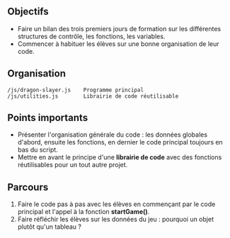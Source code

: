 ## Objectifs

- Faire un bilan des trois premiers jours de formation sur les différentes structures de contrôle, les fonctions, les variables.
- Commencer à habituer les élèves sur une bonne organisation de leur code.

## Organisation

    /js/dragon-slayer.js    Programme principal
    /js/utilities.js        Librairie de code réutilisable

## Points importants

- Présenter l'organisation générale du code : les données globales d'abord, ensuite les fonctions, en dernier le code principal toujours en bas du script.
- Mettre en avant le principe d'une **librairie de code** avec des fonctions réutilisables pour un tout autre projet.

## Parcours

1. Faire le code pas à pas avec les élèves en commençant par le code principal et l'appel à la fonction **startGame()**.
2. Faire réfléchir les élèves sur les données du jeu : pourquoi un objet plutôt qu'un tableau ?